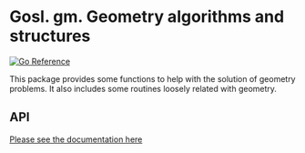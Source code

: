 # Gosl. gm. Geometry algorithms and structures

[![Go Reference](https://pkg.go.dev/badge/github.com/cpmech/gosl/gm.svg)](https://pkg.go.dev/github.com/cpmech/gosl/gm)

This package provides some functions to help with the solution of geometry problems. It also
includes some routines loosely related with geometry.

## API

[Please see the documentation here](https://pkg.go.dev/github.com/cpmech/gosl/gm)
